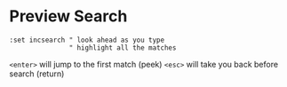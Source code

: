 # Preview Search

    :set incsearch " look ahead as you type
                   " highlight all the matches

`<enter>` will jump to the first match (peek)
`<esc>` will take you back before search (return)               
